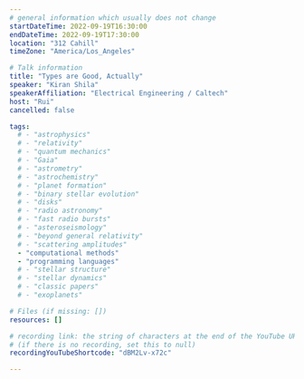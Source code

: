 ```yaml
---
# general information which usually does not change
startDateTime: 2022-09-19T16:30:00
endDateTime: 2022-09-19T17:30:00
location: "312 Cahill"
timeZone: "America/Los_Angeles"

# Talk information
title: "Types are Good, Actually"
speaker: "Kiran Shila"
speakerAffiliation: "Electrical Engineering / Caltech"
host: "Rui"
cancelled: false

tags:
  # - "astrophysics"
  # - "relativity"
  # - "quantum mechanics"
  # - "Gaia"
  # - "astrometry"
  # - "astrochemistry"
  # - "planet formation"
  # - "binary stellar evolution"
  # - "disks"
  # - "radio astronomy"
  # - "fast radio bursts"
  # - "asteroseismology"
  # - "beyond general relativity"
  # - "scattering amplitudes"
  - "computational methods"
  - "programming languages"
  # - "stellar structure"
  # - "stellar dynamics"
  # - "classic papers"
  # - "exoplanets"

# Files (if missing: [])
resources: []

# recording link: the string of characters at the end of the YouTube URL
# (if there is no recording, set this to null)
recordingYouTubeShortcode: "dBM2Lv-x72c"

---
```



